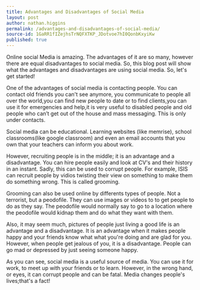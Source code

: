 ```yaml
---
title: Advantages and Disadvantages of Social Media
layout: post
author: nathan.higgins
permalink: /advantages-and-disadvantages-of-social-media/
source-id: 1GaRR1fIZejhsTrNQFXTKP_JDotvoe7hI0QonbKxyiKw
published: true
---
```

Online social Media is amazing. The advantages of it are so many, however there are equal disadvantages to social media. So, this blog post will show what the advantages and disadvantages are using social media. So, let's get started!

One of the advantages of social media is contacting people. You can contact old friends you can't see anymore, you communicate to people all over the world,you can find new people to date or to find clients,you can use it for emergencies and help,it is very useful to disabled people and old people who can’t get out of the house and mass messaging. This is only under contacts.

Social media can be educational. Learning websites (like memrise), school classrooms(like google classroom) and even an email accounts that you own that your teachers can inform you about work. 

However, recruiting people is in the middle; it is an advantage and a disadvantage. You can hire people easily and look at CV's and their history in an instant. Sadly, this can be used to corrupt people. For example, ISIS can recruit people by vidios twisting their view on something to make them do something wrong. This is called grooming.

Grooming can also be used online by differents types of people. Not a terrorist, but a peodofile. They can use images or videos to to get people to do as they say. The peodofile would normally say to go to a location where the peodofile would kidnap them and do what they want with them.

Also, it may seem much, pictures of people just living a good life is an advantage and a disadvantage. It is an advantage when it makes people happy and your friends know what what you're doing and are glad for you. However, when people get jealous of you, it is a disadvantage. People can go mad or depressed by just seeing someone happy.

As you can see, social media is a useful source of media. You can use it for work, to meet up with your friends or to learn. However, in the wrong hand, or eyes, it can corrupt people and can be fatal. Media changes people's lives;that's a fact! 

